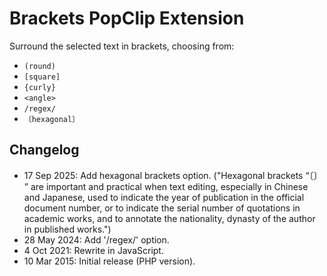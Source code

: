 # Brackets PopClip Extension

Surround the selected text in brackets, choosing from:

- `(round)`
- `[square]`
- `{curly}`
- `<angle>`
- `/regex/`
- `〔hexagonal〕`

## Changelog

- 17 Sep 2025: Add hexagonal brackets option. ("Hexagonal brackets “〔〕 ” are
  important and practical when text editing, especially in Chinese and Japanese,
  used to indicate the year of publication in the official document number, or
  to indicate the serial number of quotations in academic works, and to annotate
  the nationality, dynasty of the author in published works.")
- 28 May 2024: Add '/regex/' option.
- 4 Oct 2021: Rewrite in JavaScript.
- 10 Mar 2015: Initial release (PHP version).
